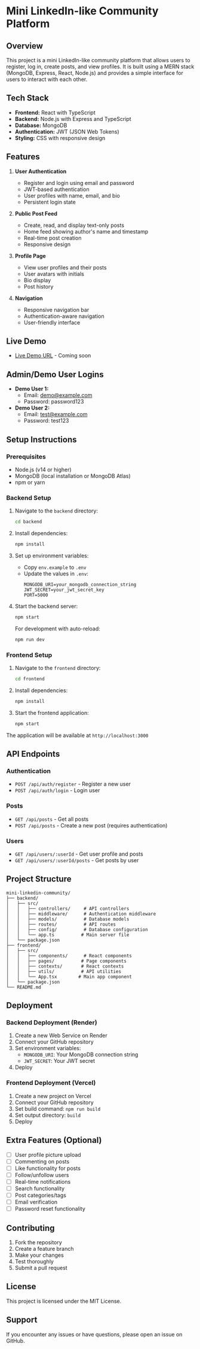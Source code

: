 # Mini LinkedIn-like Community Platform

## Overview
This project is a mini LinkedIn-like community platform that allows users to register, log in, create posts, and view profiles. It is built using a MERN stack (MongoDB, Express, React, Node.js) and provides a simple interface for users to interact with each other.

## Tech Stack
- **Frontend:** React with TypeScript
- **Backend:** Node.js with Express and TypeScript
- **Database:** MongoDB
- **Authentication:** JWT (JSON Web Tokens)
- **Styling:** CSS with responsive design

## Features
1. **User Authentication**
   - Register and login using email and password
   - JWT-based authentication
   - User profiles with name, email, and bio
   - Persistent login state

2. **Public Post Feed**
   - Create, read, and display text-only posts
   - Home feed showing author's name and timestamp
   - Real-time post creation
   - Responsive design

3. **Profile Page**
   - View user profiles and their posts
   - User avatars with initials
   - Bio display
   - Post history

4. **Navigation**
   - Responsive navigation bar
   - Authentication-aware navigation
   - User-friendly interface

## Live Demo
- [Live Demo URL](#) - Coming soon

## Admin/Demo User Logins
- **Demo User 1:**
  - Email: demo@example.com
  - Password: password123
- **Demo User 2:**
  - Email: test@example.com
  - Password: test123

## Setup Instructions

### Prerequisites
- Node.js (v14 or higher)
- MongoDB (local installation or MongoDB Atlas)
- npm or yarn

### Backend Setup
1. Navigate to the `backend` directory:
   ```bash
   cd backend
   ```

2. Install dependencies:
   ```bash
   npm install
   ```

3. Set up environment variables:
   - Copy `env.example` to `.env`
   - Update the values in `.env`:
     ```
     MONGODB_URI=your_mongodb_connection_string
     JWT_SECRET=your_jwt_secret_key
     PORT=5000
     ```

4. Start the backend server:
   ```bash
   npm start
   ```
   
   For development with auto-reload:
   ```bash
   npm run dev
   ```

### Frontend Setup
1. Navigate to the `frontend` directory:
   ```bash
   cd frontend
   ```

2. Install dependencies:
   ```bash
   npm install
   ```

3. Start the frontend application:
   ```bash
   npm start
   ```

The application will be available at `http://localhost:3000`

## API Endpoints

### Authentication
- `POST /api/auth/register` - Register a new user
- `POST /api/auth/login` - Login user

### Posts
- `GET /api/posts` - Get all posts
- `POST /api/posts` - Create a new post (requires authentication)

### Users
- `GET /api/users/:userId` - Get user profile and posts
- `GET /api/users/:userId/posts` - Get posts by user

## Project Structure
```
mini-linkedin-community/
├── backend/
│   ├── src/
│   │   ├── controllers/     # API controllers
│   │   ├── middleware/      # Authentication middleware
│   │   ├── models/          # Database models
│   │   ├── routes/          # API routes
│   │   ├── config/          # Database configuration
│   │   └── app.ts          # Main server file
│   └── package.json
├── frontend/
│   ├── src/
│   │   ├── components/      # React components
│   │   ├── pages/          # Page components
│   │   ├── contexts/       # React contexts
│   │   ├── utils/          # API utilities
│   │   └── App.tsx        # Main app component
│   └── package.json
└── README.md
```

## Deployment

### Backend Deployment (Render)
1. Create a new Web Service on Render
2. Connect your GitHub repository
3. Set environment variables:
   - `MONGODB_URI`: Your MongoDB connection string
   - `JWT_SECRET`: Your JWT secret
4. Deploy

### Frontend Deployment (Vercel)
1. Create a new project on Vercel
2. Connect your GitHub repository
3. Set build command: `npm run build`
4. Set output directory: `build`
5. Deploy

## Extra Features (Optional)
- [ ] User profile picture upload
- [ ] Commenting on posts
- [ ] Like functionality for posts
- [ ] Follow/unfollow users
- [ ] Real-time notifications
- [ ] Search functionality
- [ ] Post categories/tags
- [ ] Email verification
- [ ] Password reset functionality

## Contributing
1. Fork the repository
2. Create a feature branch
3. Make your changes
4. Test thoroughly
5. Submit a pull request

## License
This project is licensed under the MIT License.

## Support
If you encounter any issues or have questions, please open an issue on GitHub.

